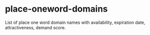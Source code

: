 # place-oneword-domains
List of place one word domain names with availability, expiration date, attractiveness, demand score.
